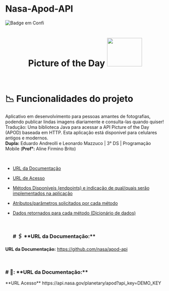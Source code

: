 # Nasa-Apod-API

![Badge em Confi](http://img.shields.io/static/v1?label=FUNCIONALIDADE&message=%20Receber%20fotos%20diárias%20e%20consultar%20imagens%20antecessoras%20ao%20dia%20atual%20&color=blueviolet&style=for-the-badge)


<div>

<h1 align="center"> Picture of the Day <img src="https://user-images.githubusercontent.com/101806906/229294885-5339f337-e9eb-4573-8fef-21fe6ed59708.png" height="90px" width="110px"/> </h1>
</div><bR>

  # :chart_with_downwards_trend: Funcionalidades do projeto
 Aplicativo em desenvolvimento para pessoas amantes de fotografias, podendo publicar lindas imagens diariamente e consulta-las quando quiser!
 Tradução: Uma biblioteca Java para acessar a API Picture of the Day (APOD) baseada em HTTP. Esta aplicação está disponivel para celulares antigos e modernos.
  <br>
 **Dupla:** Eduardo Andreolli e Leonardo Mazzuco | 3° DS | Programação Mobile (**Prof°:** Aline Firmino Brito)<br>

<bR>
  

* [URL da Documentação](#1)
* [URL de Acesso](#2)
* [Métodos Disponíveis (endpoints) e indicação de qual/quais serão implementados na aplicação](#3)
* [Atributos/parâmetros solicitados por cada método](#4)
* [Dados retornados para cada método (Dicionário de dados)](#5)

  <br>
  
  <h3> # 🖇️ **URL da Documentação:**</h3>
 **URL da Documentação:** https://github.com/nasa/apod-api<br>
 
 <bR>
 
  <h3>  # 📎: **URL da Documentação:**</h3>
**URL Acesso** https://api.nasa.gov/planetary/apod?api_key=DEMO_KEY<br>



